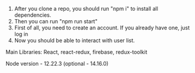 
1. After you clone a repo, you should run "npm i" to install all dependencies.
2. Then you can run "npm run start"
3. First of all, you need to create an account. If you already have one, just log in
4. Now you should be able to interact with user list.

Main Libraries: React, react-redux, firebase, redux-toolkit

Node version - 12.22.3 (optional - 14.16.0)

